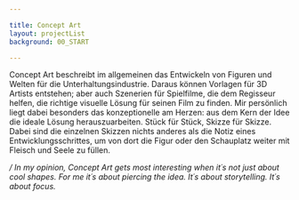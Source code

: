 ```yaml
---

title: Concept Art
layout: projectList
background: 00_START

---
```


Concept Art beschreibt im allgemeinen das Entwickeln von Figuren und Welten für die Unterhaltungsindustrie. Daraus können Vorlagen für 3D Artists entstehen; aber auch Szenerien für Spielfilme, die dem Regisseur helfen, die richtige visuelle Lösung für seinen Film zu finden.
Mir persönlich liegt dabei besonders das konzeptionelle am Herzen: aus dem Kern der Idee die ideale Lösung herauszuarbeiten. Stück für Stück, Skizze für Skizze. Dabei sind die einzelnen Skizzen nichts anderes als die Notiz eines Entwicklungsschrittes, um von dort die Figur oder den Schauplatz weiter mit Fleisch und Seele zu füllen. 

*/ In my opinion, Concept Art gets most interesting when it´s not just about cool shapes. For me it´s about piercing the idea. It´s about storytelling. It´s about focus.*